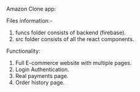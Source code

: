 Amazon Clone app:

Files information:-
1. funcs folder consists of backend (firebase).
2. src folder consists of all the react components.

Functionality:
1. Full E-commerce website with multiple pages.
2. Login Authentication.
3. Real payments page.
4. Order history page.
